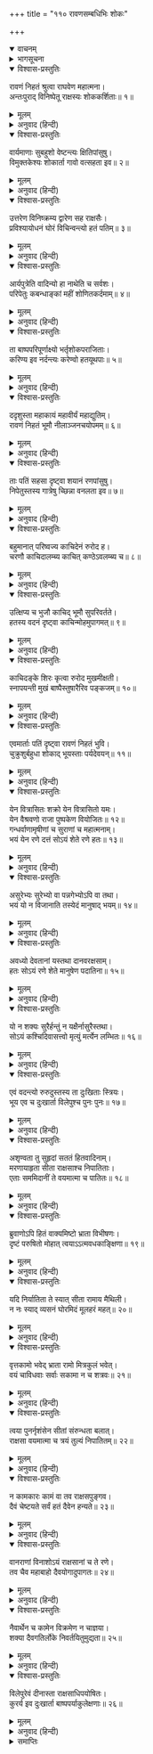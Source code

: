 +++
title = "११० रावणसम्बधिभिः शोकः"

+++
<details open><summary>वाचनम्</summary>
<div caption="श्रीराम-हरिसीताराममूर्ति-घनपाठिभ्यां वचनम्" class="audioEmbed" src="https://archive.org/download/Ramayana-recitation-Sriram-harisItArAmamUrti-Ghanapaati-v2/Kanda_6/Kanda_6_YK-110-All_the_consorts_of_Ravana_lament_0.mp3"></div>
</details>

<details><summary>भागसूचना</summary>

110. रावणकी स्त्रियोंका विलाप
</details>

<details open><summary>विश्वास-प्रस्तुतिः</summary>

रावणं निहतं श्रुत्वा राघवेण महात्मना।  
अन्तःपुराद् विनिष्पेतू राक्षस्यः शोककर्शिताः॥ १॥
</details>

<details><summary>मूलम्</summary>

रावणं निहतं श्रुत्वा राघवेण महात्मना।  
अन्तःपुराद् विनिष्पेतू राक्षस्यः शोककर्शिताः॥ १॥
</details>

<details><summary>अनुवाद (हिन्दी)</summary>

महात्मा श्रीरघुनाथजीके द्वारा रावणके मारे जानेका समाचार सुनकर शोकसे व्याकुल हुई राक्षसियाँ अन्तःपुरसे निकल पड़ीं॥ १॥
</details>

<details open><summary>विश्वास-प्रस्तुतिः</summary>

वार्यमाणाः सुबहुशो वेष्टन्त्यः क्षितिपांसुषु।  
विमुक्तकेश्यः शोकार्ता गावो वत्सहता इव॥ २॥
</details>

<details><summary>मूलम्</summary>

वार्यमाणाः सुबहुशो वेष्टन्त्यः क्षितिपांसुषु।  
विमुक्तकेश्यः शोकार्ता गावो वत्सहता इव॥ २॥
</details>

<details><summary>अनुवाद (हिन्दी)</summary>

लोगोंके बारम्बार मना करनेपर भी वे धरतीकी धूलमें लोटने लगती थीं। उनके केश खुले हुए थे और जिनके बछड़े मर गये हों, उन गौओंके समान वे शोकसे आतुर हो रही थीं॥ २॥
</details>

<details open><summary>विश्वास-प्रस्तुतिः</summary>

उत्तरेण विनिष्क्रम्य द्वारेण सह राक्षसैः।  
प्रविश्यायोधनं घोरं विचिन्वन्त्यो हतं पतिम्॥ ३॥
</details>

<details><summary>मूलम्</summary>

उत्तरेण विनिष्क्रम्य द्वारेण सह राक्षसैः।  
प्रविश्यायोधनं घोरं विचिन्वन्त्यो हतं पतिम्॥ ३॥
</details>

<details><summary>अनुवाद (हिन्दी)</summary>

राक्षसोंके साथ लङ्काके उत्तर दरवाजेसे निकलकर भयंकर युद्धभूमिमें प्रवेश करके वे अपने मरे हुए पतिको खोजने लगीं॥ ३॥
</details>

<details open><summary>विश्वास-प्रस्तुतिः</summary>

आर्यपुत्रेति वादिन्यो हा नाथेति च सर्वशः।  
परिपेतुः कबन्धाङ्कां महीं शोणितकर्दमाम्॥ ४॥
</details>

<details><summary>मूलम्</summary>

आर्यपुत्रेति वादिन्यो हा नाथेति च सर्वशः।  
परिपेतुः कबन्धाङ्कां महीं शोणितकर्दमाम्॥ ४॥
</details>

<details><summary>अनुवाद (हिन्दी)</summary>

‘हा आर्यपुत्र! हा नाथ!’ की पुकार मचाती हुई वे सब-की-सब उस रणभूमिमें जहाँ बिना मस्तकके लाशें बिछी हुई थीं तथा रक्तकी कीच जम गयी थी, सब ओर गिरती-पड़ती भटकने लगीं॥ ४॥
</details>

<details open><summary>विश्वास-प्रस्तुतिः</summary>

ता बाष्पपरिपूर्णाक्ष्यो भर्तृशोकपराजिताः।  
करिण्य इव नर्दन्त्यः करेण्वो हतयूथपाः॥ ५॥
</details>

<details><summary>मूलम्</summary>

ता बाष्पपरिपूर्णाक्ष्यो भर्तृशोकपराजिताः।  
करिण्य इव नर्दन्त्यः करेण्वो हतयूथपाः॥ ५॥
</details>

<details><summary>अनुवाद (हिन्दी)</summary>

उनके नेत्रोंसे आँसुओंकी धारा बह रही थी। वे पतिके शोकसे बेसुध हो यूथपतिके मारे जानेपर हथिनियोंकी तरह करुण-क्रन्दन कर रही थीं॥ ५॥
</details>

<details open><summary>विश्वास-प्रस्तुतिः</summary>

ददृशुस्ता महाकायं महावीर्यं महाद्युतिम्।  
रावणं निहतं भूमौ नीलाञ्जनचयोपमम्॥ ६॥
</details>

<details><summary>मूलम्</summary>

ददृशुस्ता महाकायं महावीर्यं महाद्युतिम्।  
रावणं निहतं भूमौ नीलाञ्जनचयोपमम्॥ ६॥
</details>

<details><summary>अनुवाद (हिन्दी)</summary>

उन्होंने महाकाय, महापराक्रमी और महातेजस्वी रावणको देखा, जो काले कोयलेके ढेर-सा पृथ्वीपर मरा पड़ा था॥ ६॥
</details>

<details open><summary>विश्वास-प्रस्तुतिः</summary>

ताः पतिं सहसा दृष्ट्वा शयानं रणपांसुषु।  
निपेतुस्तस्य गात्रेषु च्छिन्ना वनलता इव॥ ७॥
</details>

<details><summary>मूलम्</summary>

ताः पतिं सहसा दृष्ट्वा शयानं रणपांसुषु।  
निपेतुस्तस्य गात्रेषु च्छिन्ना वनलता इव॥ ७॥
</details>

<details><summary>अनुवाद (हिन्दी)</summary>

रणभूमिकी धूलमें पड़े हुए अपने मृतक पतिपर सहसा दृष्टि पड़ते ही वे कटी हुई वनकी लताओंके समान उसके अङ्गोंपर गिर पड़ीं॥ ७॥
</details>

<details open><summary>विश्वास-प्रस्तुतिः</summary>

बहुमानात् परिष्वज्य काचिदेनं रुरोद ह।  
चरणौ काचिदालम्ब्य काचित् कण्ठेऽवलम्ब्य च॥ ८॥
</details>

<details><summary>मूलम्</summary>

बहुमानात् परिष्वज्य काचिदेनं रुरोद ह।  
चरणौ काचिदालम्ब्य काचित् कण्ठेऽवलम्ब्य च॥ ८॥
</details>

<details><summary>अनुवाद (हिन्दी)</summary>

उनमेंसे कोई तो बड़े आदरके साथ उसका आलिङ्गन करके, कोई पैर पकड़कर और कोई गलेसे लगकर रोने लगीं॥ ८॥
</details>

<details open><summary>विश्वास-प्रस्तुतिः</summary>

उत्क्षिप्य च भुजौ काचिद् भूमौ सुपरिवर्तते।  
हतस्य वदनं दृष्ट्वा काचिन्मोहमुपागमत्॥ ९॥
</details>

<details><summary>मूलम्</summary>

उत्क्षिप्य च भुजौ काचिद् भूमौ सुपरिवर्तते।  
हतस्य वदनं दृष्ट्वा काचिन्मोहमुपागमत्॥ ९॥
</details>

<details><summary>अनुवाद (हिन्दी)</summary>

कोई स्त्री अपनी दोनों भुजाएँ ऊपर उठा पछाड़ खाकर गिरी और धरतीपर लोटने लगी तथा कोई मरे हुए स्वामीका मुख देखकर मूर्च्छित हो गयी॥ ९॥
</details>

<details open><summary>विश्वास-प्रस्तुतिः</summary>

काचिदङ्के शिरः कृत्वा रुरोद मुखमीक्षती।  
स्नापयन्ती मुखं बाष्पैस्तुषारैरिव पङ्कजम्॥ १०॥
</details>

<details><summary>मूलम्</summary>

काचिदङ्के शिरः कृत्वा रुरोद मुखमीक्षती।  
स्नापयन्ती मुखं बाष्पैस्तुषारैरिव पङ्कजम्॥ १०॥
</details>

<details><summary>अनुवाद (हिन्दी)</summary>

कोई पतिका मस्तक गोदमें लेकर उसका मुँह निहारती और ओसकणोंसे कमलकी भाँति अश्रु-बिन्दुओंसे पतिके मुखारविन्दको नहलाती हुई रोदन करने लगी॥ १०॥
</details>

<details open><summary>विश्वास-प्रस्तुतिः</summary>

एवमार्ताः पतिं दृष्ट्वा रावणं निहतं भुवि।  
चुक्रुशुर्बहुधा शोकाद् भूयस्ताः पर्यदेवयन्॥ ११॥
</details>

<details><summary>मूलम्</summary>

एवमार्ताः पतिं दृष्ट्वा रावणं निहतं भुवि।  
चुक्रुशुर्बहुधा शोकाद् भूयस्ताः पर्यदेवयन्॥ ११॥
</details>

<details><summary>अनुवाद (हिन्दी)</summary>

इस प्रकार अपने पतिदेवता रावणको धरतीपर मरकर गिरा देख वे सब-की-सब आर्तभावसे उसे पुकारने लगीं और शोकके कारण नाना प्रकारसे विलाप करने लगीं॥ ११॥
</details>

<details open><summary>विश्वास-प्रस्तुतिः</summary>

येन वित्रासितः शक्रो येन वित्रासितो यमः।  
येन वैश्रवणो राजा पुष्पकेण वियोजितः॥ १२॥  
गन्धर्वाणामृषीणां च सुराणां च महात्मनाम्।  
भयं येन रणे दत्तं सोऽयं शेते रणे हतः॥ १३॥
</details>

<details><summary>मूलम्</summary>

येन वित्रासितः शक्रो येन वित्रासितो यमः।  
येन वैश्रवणो राजा पुष्पकेण वियोजितः॥ १२॥  
गन्धर्वाणामृषीणां च सुराणां च महात्मनाम्।  
भयं येन रणे दत्तं सोऽयं शेते रणे हतः॥ १३॥
</details>

<details><summary>अनुवाद (हिन्दी)</summary>

वे बोलीं—‘हाय! जिन्होंने यमराज और इन्द्रको भी भयभीत कर रखा था, राजाधिराज कुबेरका पुष्पक विमान छीन लिया था तथा गन्धर्वों, ऋषियों और महामनस्वी देवताओंको भी रणभूमिमें भय प्रदान किया था, वे ही हमारे प्राणनाथ आज इस समराङ्गणमें मारे जाकर सदाके लिये सो गये हैं॥ १२-१३॥
</details>

<details open><summary>विश्वास-प्रस्तुतिः</summary>

असुरेभ्यः सुरेभ्यो वा पन्नगेभ्योऽपि वा तथा।  
भयं यो न विजानाति तस्येदं मानुषाद् भयम्॥ १४॥
</details>

<details><summary>मूलम्</summary>

असुरेभ्यः सुरेभ्यो वा पन्नगेभ्योऽपि वा तथा।  
भयं यो न विजानाति तस्येदं मानुषाद् भयम्॥ १४॥
</details>

<details><summary>अनुवाद (हिन्दी)</summary>

‘हाय! जो असुरों, देवताओं तथा नागोंसे भी भयभीत होना नहीं जानते थे, उन्हींको आज मनुष्यसे यह भय प्राप्त हो गया॥ १४॥
</details>

<details open><summary>विश्वास-प्रस्तुतिः</summary>

अवध्यो देवतानां यस्तथा दानवरक्षसाम्।  
हतः सोऽयं रणे शेते मानुषेण पदातिना॥ १५॥
</details>

<details><summary>मूलम्</summary>

अवध्यो देवतानां यस्तथा दानवरक्षसाम्।  
हतः सोऽयं रणे शेते मानुषेण पदातिना॥ १५॥
</details>

<details><summary>अनुवाद (हिन्दी)</summary>

‘जिन्हें देवता, दानव और राक्षस भी नहीं मार सकते थे, वे ही आज एक पैदल मनुष्यके हाथसे मारे जाकर रणभूमिमें सो रहे हैं॥ १५॥
</details>

<details open><summary>विश्वास-प्रस्तुतिः</summary>

यो न शक्यः सुरैर्हन्तुं न यक्षैर्नासुरैस्तथा।  
सोऽयं कश्चिदिवासत्त्वो मृत्युं मर्त्येन लम्भितः॥ १६॥
</details>

<details><summary>मूलम्</summary>

यो न शक्यः सुरैर्हन्तुं न यक्षैर्नासुरैस्तथा।  
सोऽयं कश्चिदिवासत्त्वो मृत्युं मर्त्येन लम्भितः॥ १६॥
</details>

<details><summary>अनुवाद (हिन्दी)</summary>

‘जो देवताओं, असुरों तथा यक्षोंके लिये भी अवध्य थे, वे ही किसी निर्बल प्राणीके समान एक मनुष्यके हाथसे मृत्युको प्राप्त हुए’॥ १६॥
</details>

<details open><summary>विश्वास-प्रस्तुतिः</summary>

एवं वदन्त्यो रुरुदुस्तस्य ता दुःखिताः स्त्रियः।  
भूय एव च दुःखार्ता विलेपुश्च पुनः पुनः॥ १७॥
</details>

<details><summary>मूलम्</summary>

एवं वदन्त्यो रुरुदुस्तस्य ता दुःखिताः स्त्रियः।  
भूय एव च दुःखार्ता विलेपुश्च पुनः पुनः॥ १७॥
</details>

<details><summary>अनुवाद (हिन्दी)</summary>

इस तरहकी बातें कहती हुई रावणकी वे दुःखिनी स्त्रियाँ वहाँ फूट-फूटकर रोने लगीं तथा दुःखसे आतुर होकर पुनः बारम्बार विलाप करने लगीं॥ १७॥
</details>

<details open><summary>विश्वास-प्रस्तुतिः</summary>

अशृण्वता तु सुहृदां सततं हितवादिनाम्।  
मरणायाहृता सीता राक्षसाश्च निपातिताः।  
एताः सममिदानीं ते वयमात्मा च पातितः॥ १८॥
</details>

<details><summary>मूलम्</summary>

अशृण्वता तु सुहृदां सततं हितवादिनाम्।  
मरणायाहृता सीता राक्षसाश्च निपातिताः।  
एताः सममिदानीं ते वयमात्मा च पातितः॥ १८॥
</details>

<details><summary>अनुवाद (हिन्दी)</summary>

वे बोलीं—‘प्राणनाथ! आपने सदा हितकी बात बतानेवाले सुहृदोंकी बातें अनसुनी कर दीं और अपनी मृत्युके लिये सीताका अपहरण किया। इसका फल यह हुआ कि ये राक्षस मार गिराये गये तथा आपने इस समय अपनेको रणभूमिमें और हमलोगोंको महान् दुःखके समुद्रमें गिरा दिया॥ १८॥
</details>

<details open><summary>विश्वास-प्रस्तुतिः</summary>

ब्रुवाणोऽपि हितं वाक्यमिष्टो भ्राता विभीषणः।  
दृष्टं परुषितो मोहात् त्वयाऽऽत्मवधकाङ्क्षिणा॥ १९॥
</details>

<details><summary>मूलम्</summary>

ब्रुवाणोऽपि हितं वाक्यमिष्टो भ्राता विभीषणः।  
दृष्टं परुषितो मोहात् त्वयाऽऽत्मवधकाङ्क्षिणा॥ १९॥
</details>

<details><summary>अनुवाद (हिन्दी)</summary>

‘आपके प्रिय भाई विभीषण आपको हितकी बात बता रहे थे तो भी आपने अपने वधके लिये उन्हें मोहवश कटु वचन सुनाये। उसीका यह फल प्रत्यक्ष दिखायी दिया है॥ १९॥
</details>

<details open><summary>विश्वास-प्रस्तुतिः</summary>

यदि निर्यातिता ते स्यात् सीता रामाय मैथिली।  
न नः स्याद् व्यसनं घोरमिदं मूलहरं महत्॥ २०॥
</details>

<details><summary>मूलम्</summary>

यदि निर्यातिता ते स्यात् सीता रामाय मैथिली।  
न नः स्याद् व्यसनं घोरमिदं मूलहरं महत्॥ २०॥
</details>

<details><summary>अनुवाद (हिन्दी)</summary>

‘यदि आपने मिथिलेशकुमारी सीताको श्रीरामके पास लौटा दिया होता तो जड़-मूलसहित हमारा विनाश करनेवाला यह महाघोर संकट हमपर न आता॥ २०॥
</details>

<details open><summary>विश्वास-प्रस्तुतिः</summary>

वृत्तकामो भवेद् भ्राता रामो मित्रकुलं भवेत्।  
वयं चाविधवाः सर्वाः सकामा न च शत्रवः॥ २१॥
</details>

<details><summary>मूलम्</summary>

वृत्तकामो भवेद् भ्राता रामो मित्रकुलं भवेत्।  
वयं चाविधवाः सर्वाः सकामा न च शत्रवः॥ २१॥
</details>

<details><summary>अनुवाद (हिन्दी)</summary>

‘सीताको लौटा देनेपर आपके भाई विभीषणका भी मनोरथ सफल हो जाता, श्रीराम हमारे मित्र-पक्षमें आ जाते, हम सबको विधवा नहीं होना पड़ता और हमारे शत्रुओंकी कामनाएँ पूरी नहीं होतीं॥ २१॥
</details>

<details open><summary>विश्वास-प्रस्तुतिः</summary>

त्वया पुनर्नृशंसेन सीतां संरुन्धता बलात्।  
राक्षसा वयमात्मा च त्रयं तुल्यं निपातितम्॥ २२॥
</details>

<details><summary>मूलम्</summary>

त्वया पुनर्नृशंसेन सीतां संरुन्धता बलात्।  
राक्षसा वयमात्मा च त्रयं तुल्यं निपातितम्॥ २२॥
</details>

<details><summary>अनुवाद (हिन्दी)</summary>

‘परंतु आप ऐसे निष्ठुर निकले कि सीताको बलपूर्वक कैद कर लिया तथा राक्षसोंको, हम स्त्रियोंको और अपने-आपको—तीनोंको भी एक साथ नीचे गिरा दिया—विपत्तिमें डाल दिया॥ २२॥
</details>

<details open><summary>विश्वास-प्रस्तुतिः</summary>

न कामकारः कामं वा तव राक्षसपुङ्गव।  
दैवं चेष्टयते सर्वं हतं दैवेन हन्यते॥ २३॥
</details>

<details><summary>मूलम्</summary>

न कामकारः कामं वा तव राक्षसपुङ्गव।  
दैवं चेष्टयते सर्वं हतं दैवेन हन्यते॥ २३॥
</details>

<details><summary>अनुवाद (हिन्दी)</summary>

‘राक्षसशिरोमणे! आपका स्वेच्छाचार ही हमारे विनाशमें कारण हुआ हो, ऐसी बात नहीं है। दैव ही सब कुछ कराता है। दैवका मारा हुआ ही मारा जाता या मरता है॥
</details>

<details open><summary>विश्वास-प्रस्तुतिः</summary>

वानराणां विनाशोऽयं राक्षसानां च ते रणे।  
तव चैव महाबाहो दैवयोगादुपागतः॥ २४॥
</details>

<details><summary>मूलम्</summary>

वानराणां विनाशोऽयं राक्षसानां च ते रणे।  
तव चैव महाबाहो दैवयोगादुपागतः॥ २४॥
</details>

<details><summary>अनुवाद (हिन्दी)</summary>

‘महाबाहो! इस युद्धमें वानरोंका, राक्षसोंका और आपका भी विनाश दैवयोगसे ही हुआ है॥ २४॥
</details>

<details open><summary>विश्वास-प्रस्तुतिः</summary>

नैवार्थेन च कामेन विक्रमेण न चाज्ञया।  
शक्या दैवगतिर्लोके निवर्तयितुमुद्यता॥ २५॥
</details>

<details><summary>मूलम्</summary>

नैवार्थेन च कामेन विक्रमेण न चाज्ञया।  
शक्या दैवगतिर्लोके निवर्तयितुमुद्यता॥ २५॥
</details>

<details><summary>अनुवाद (हिन्दी)</summary>

‘संसारमें फल देनेके लिये उन्मुख हुए दैवके विधानको कोई धनसे, कामनासे, पराक्रमसे, आज्ञासे अथवा शक्तिसे भी नहीं पलट सकता’॥ २५॥
</details>

<details open><summary>विश्वास-प्रस्तुतिः</summary>

विलेपुरेवं दीनास्ता राक्षसाधिपयोषितः।  
कुरर्य इव दुःखार्ता बाष्पपर्याकुलेक्षणाः॥ २६॥
</details>

<details><summary>मूलम्</summary>

विलेपुरेवं दीनास्ता राक्षसाधिपयोषितः।  
कुरर्य इव दुःखार्ता बाष्पपर्याकुलेक्षणाः॥ २६॥
</details>

<details><summary>अनुवाद (हिन्दी)</summary>

इस प्रकार राक्षसराजकी सभी स्त्रियाँ दुःखसे पीड़ित हो आँखोंमें आँसू भरकर दीनभावसे कुररीकी भाँति विलाप करने लगीं॥ २६॥
</details>

<details><summary>समाप्तिः</summary>

इत्यार्षे श्रीमद्रामायणे वाल्मीकीये आदिकाव्ये युद्धकाण्डे दशाधिकशततमः सर्गः॥ ११०॥  
इस प्रकार श्रीवाल्मीकिनिर्मित आर्षरामायण आदिकाव्यके युद्धकाण्डमें एक सौ दसवाँ सर्ग पूरा हुआ॥ ११०॥
</details>

